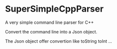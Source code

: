 # SuperSimpleCppParser
A very simple command line parser for C++

Convert the command line into a Json object.

The Json object offer convertion like toString toInt ...
